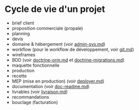 # Cycle de vie d'un projet

- brief client
- proposition commerciale (propale)
- planning
- devis
- domaine & hébergement (voir [admin-sys.md](admin.sys))
- workflow (pour le workflow de développement, voir [git.md](git.md))
- wireframes
- BDD (voir [doctrine-orm.md](doctrine-orm.md) et [doctrine-migrations.md](doctrine-migrations.md))
- maquette fonctionnelle
- production
- recette
- MEP (mise en production) (voir [deployer.md](deployer.md))
- documentation (voir [doc-readme.md](doc-readme.me))
- livrables (voir [livraison.md](livraison.md))
- recommandations
- bouclage (facturation)

